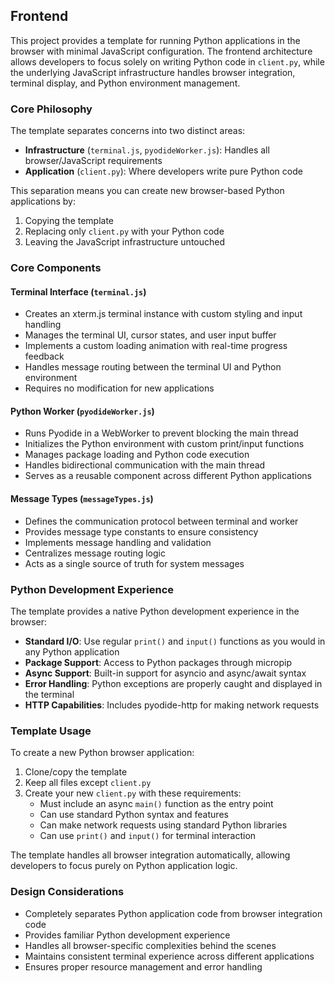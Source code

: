 ## Frontend

This project provides a template for running Python applications in the browser with minimal JavaScript configuration. The frontend architecture allows developers to focus solely on writing Python code in `client.py`, while the underlying JavaScript infrastructure handles browser integration, terminal display, and Python environment management.

### Core Philosophy

The template separates concerns into two distinct areas:
- **Infrastructure** (`terminal.js`, `pyodideWorker.js`): Handles all browser/JavaScript requirements
- **Application** (`client.py`): Where developers write pure Python code

This separation means you can create new browser-based Python applications by:
1. Copying the template
2. Replacing only `client.py` with your Python code
3. Leaving the JavaScript infrastructure untouched

### Core Components

#### Terminal Interface (`terminal.js`)
- Creates an xterm.js terminal instance with custom styling and input handling
- Manages the terminal UI, cursor states, and user input buffer
- Implements a custom loading animation with real-time progress feedback
- Handles message routing between the terminal UI and Python environment
- Requires no modification for new applications

#### Python Worker (`pyodideWorker.js`)
- Runs Pyodide in a WebWorker to prevent blocking the main thread
- Initializes the Python environment with custom print/input functions
- Manages package loading and Python code execution
- Handles bidirectional communication with the main thread
- Serves as a reusable component across different Python applications

#### Message Types (`messageTypes.js`)
- Defines the communication protocol between terminal and worker
- Provides message type constants to ensure consistency
- Implements message handling and validation
- Centralizes message routing logic
- Acts as a single source of truth for system messages

### Python Development Experience

The template provides a native Python development experience in the browser:

- **Standard I/O**: Use regular `print()` and `input()` functions as you would in any Python application
- **Package Support**: Access to Python packages through micropip
- **Async Support**: Built-in support for asyncio and async/await syntax
- **Error Handling**: Python exceptions are properly caught and displayed in the terminal
- **HTTP Capabilities**: Includes pyodide-http for making network requests

### Template Usage

To create a new Python browser application:

1. Clone/copy the template
2. Keep all files except `client.py`
3. Create your new `client.py` with these requirements:
   - Must include an async `main()` function as the entry point
   - Can use standard Python syntax and features
   - Can make network requests using standard Python libraries
   - Can use `print()` and `input()` for terminal interaction

The template handles all browser integration automatically, allowing developers to focus purely on Python application logic.

### Design Considerations

- Completely separates Python application code from browser integration code
- Provides familiar Python development experience
- Handles all browser-specific complexities behind the scenes
- Maintains consistent terminal experience across different applications
- Ensures proper resource management and error handling